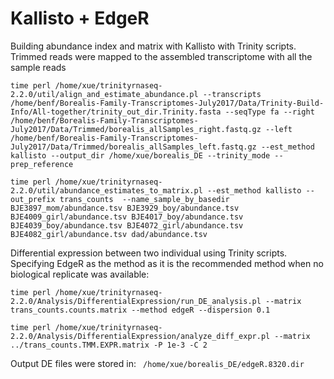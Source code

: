 # Kallisto + EdgeR
Building abundance index and matrix with Kallisto with Trinity scripts. Trimmed reads were mapped to the assembled transcriptome with all the sample reads
```
time perl /home/xue/trinityrnaseq-2.2.0/util/align_and_estimate_abundance.pl --transcripts /home/benf/Borealis-Family-Transcriptomes-July2017/Data/Trinity-Build-Info/All-together/trinity_out_dir.Trinity.fasta --seqType fa --right /home/benf/Borealis-Family-Transcriptomes-July2017/Data/Trimmed/borealis_allSamples_right.fastq.gz --left /home/benf/Borealis-Family-Transcriptomes-July2017/Data/Trimmed/borealis_allSamples_left.fastq.gz --est_method kallisto --output_dir /home/xue/borealis_DE --trinity_mode --prep_reference

time perl /home/xue/trinityrnaseq-2.2.0/util/abundance_estimates_to_matrix.pl --est_method kallisto --out_prefix trans_counts  --name_sample_by_basedir BJE3897_mom/abundance.tsv BJE3929_boy/abundance.tsv BJE4009_girl/abundance.tsv BJE4017_boy/abundance.tsv BJE4039_boy/abundance.tsv BJE4072_girl/abundance.tsv BJE4082_girl/abundance.tsv dad/abundance.tsv

```
Differential expression between two individual using Trinity scripts. Specifying EdgeR as the method as it is the recommended method when no biological replicate was available:
```
time perl /home/xue/trinityrnaseq-2.2.0/Analysis/DifferentialExpression/run_DE_analysis.pl --matrix trans_counts.counts.matrix --method edgeR --dispersion 0.1

time perl /home/xue/trinityrnaseq-2.2.0/Analysis/DifferentialExpression/analyze_diff_expr.pl --matrix ../trans_counts.TMM.EXPR.matrix -P 1e-3 -C 2
```
Output DE files were stored in: ``` /home/xue/borealis_DE/edgeR.8320.dir```


